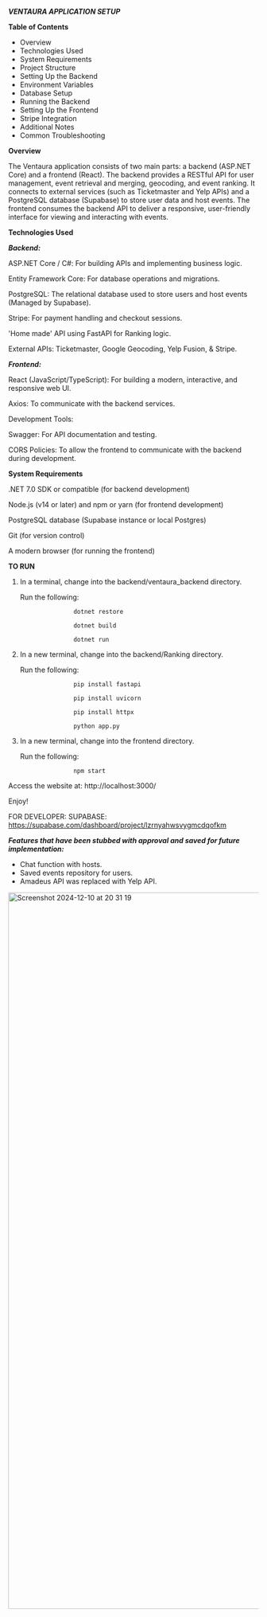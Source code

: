 ***VENTAURA APPLICATION SETUP***

**Table of Contents**
- Overview
- Technologies Used
- System Requirements
- Project Structure
- Setting Up the Backend
- Environment Variables
- Database Setup
- Running the Backend
- Setting Up the Frontend
- Stripe Integration
- Additional Notes
- Common Troubleshooting

**Overview**

The Ventaura application consists of two main parts: a backend (ASP.NET Core) and a frontend (React). The backend provides a RESTful API for user management, event retrieval and merging, geocoding, and event ranking. It connects to external services (such as Ticketmaster and Yelp APIs) and a PostgreSQL database (Supabase) to store user data and host events. The frontend consumes the backend API to deliver a responsive, user-friendly interface for viewing and interacting with events.

**Technologies Used**

***Backend:***

ASP.NET Core / C#: For building APIs and implementing business logic.

Entity Framework Core: For database operations and migrations.

PostgreSQL: The relational database used to store users and host events (Managed by Supabase).

Stripe: For payment handling and checkout sessions.

'Home made' API using FastAPI for Ranking logic.

External APIs: Ticketmaster, Google Geocoding, Yelp Fusion, & Stripe.

***Frontend:***

React (JavaScript/TypeScript): For building a modern, interactive, and responsive web UI.

Axios: To communicate with the backend services.

Development Tools:

Swagger: For API documentation and testing.

CORS Policies: To allow the frontend to communicate with the backend during development.

**System Requirements**

.NET 7.0 SDK or compatible (for backend development)

Node.js (v14 or later) and npm or yarn (for frontend development)

PostgreSQL database (Supabase instance or local Postgres)

Git (for version control)

A modern browser (for running the frontend)

**TO RUN**

1. In a terminal, change into the backend/ventaura_backend directory.
   
   Run the following:
   
                      dotnet restore
   
                      dotnet build
   
                      dotnet run

3. In a new terminal, change into the backend/Ranking directory.
   
   Run the following:
   
                      pip install fastapi
   
                      pip install uvicorn

                      pip install httpx
   
                      python app.py

5. In a new terminal, change into the frontend directory.
   
   Run the following:

                      npm start

Access the website at: http://localhost:3000/

Enjoy!

FOR DEVELOPER: SUPABASE: https://supabase.com/dashboard/project/lzrnyahwsvygmcdqofkm

***Features that have been stubbed with approval and saved for future implementation:***

- Chat function with hosts.
- Saved events repository for users.
- Amadeus API was replaced with Yelp API.

<img width="1440" alt="Screenshot 2024-12-10 at 20 31 19" src="https://github.com/user-attachments/assets/9a29b6ae-9b1c-4036-94ff-841f60bc7bcb">



